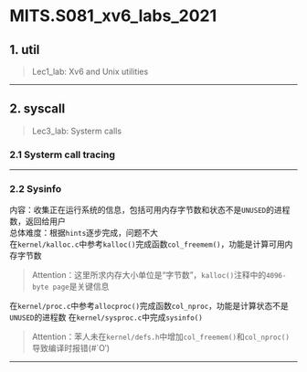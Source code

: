 # MITS.S081_xv6_labs_2021
## 1. util
> Lec1_lab: Xv6 and Unix utilities
***
## 2. syscall
> Lec3_lab: Systerm calls
### 2.1 Systerm call tracing
***
### 2.2 Sysinfo
内容：收集正在运行系统的信息，包括可用内存字节数和状态不是`UNUSED`的进程数，返回给用户  
总体难度：根据`hints`逐步完成，问题不大  
在`kernel/kalloc.c`中参考`kalloc()`完成函数`col_freemem()`，功能是计算可用内存字节数  
> Attention：这里所求内存大小单位是“字节数”，`kalloc()`注释中的`4096-byte page`是关键信息

在`kernel/proc.c`中参考`allocproc()`完成函数`col_nproc`，功能是计算状态不是`UNUSED`的进程数
在`kernel/sysproc.c`中完成`sysinfo()`  
> Attention：苯人未在`kernel/defs.h`中增加`col_freemem()`和`col_nproc()`导致编译时报错(#`O′)
***
